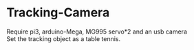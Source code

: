 # Tracking-Camera
Require pi3, arduino-Mega, MG995 servo*2 and an usb camera    
Set the tracking object as a table tennis.   
